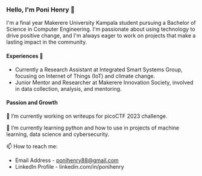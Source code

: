### Hello, I'm Poni Henry 👋

I'm a final year Makerere University Kampala student pursuing a Bachelor of Science in Computer Engineering.
I'm passionate about using technology to drive positive change, and I'm always eager to work on projects that make a lasting impact in the community.

#### Experiences 👯
- Currently a Research Assistant at Integrated Smart Systems Group, focusing on Internet of Things (IoT) and climate change.
- Junior Mentor and Researcher at Makerere Innovation Society, involved in data collection, analysis, and mentoring.
#### Passion and Growth
🔭 I’m currently working on writeups for picoCTF 2023 challenge.

🌱 I’m currently learning python and how to use in projects of machine learning, data science and cybersecurity.


📫 How to reach me:
- Email Address - ponihenry88@gmail.com
- LinkedIn Profile - linkedin.com/in/ponihenry  


<!--
**poni-henry/poni-henry** is a ✨ _special_ ✨ repository because its `README.md` (this file) appears on your GitHub profile.

Here are some ideas to get you started:


- 👯 I’m looking to collaborate on ...
- 🤔 I’m looking for help with ...
- 💬 Ask me about ...
- 📫 How to reach me: ...
- 😄 Pronouns: ...
- ⚡ Fun fact: ...
-->

